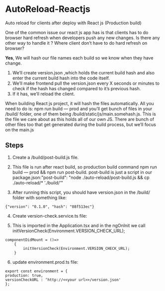 # AutoReload-Reactjs
Auto reload for clients after deploy with React js (Production build)


One of the common issue our react js app has is that clients has to do browser hard refresh when developers push any new changes. Is there any other way to handle it ? Where client don’t have to do hard refresh on browser?

<strong>Yes</strong>, We will hash our file names each build so we know when they have change.

1) We’ll create version.json ,which holds the current build hash and also enter the current build hash into the code itself.
2) We’ll make frontend pull the version.json every X seconds or minutes to check if the hash has changed compared to it’s previous hash.
3) If it has, we’ll reload the client.


When building React js project, it will hash the files automatically. All you need to do is: npm run build — prod and you’ll get bunch of files in your /build/ folder, one of them being /build/static/js/main.somehash.js. This is the file we care about as this holds all of our own JS. There are bunch of other files too that get generated during the build process, but we’ll focus on the main.js


## Steps 

1) Create a /build/post-build.js file.

2) This file is run after react build, so production build command npm run build — prod && npm run post-build. post-build is just a script in our package.json:"post-build": "node ./auto-reload/post-build.js && cp ./auto-reload/* './build/'"

3) After running this script, you should have version.json in the /build/ folder with something like:

````
{"version": "0.1.0", "hash": "08f513ec"}
````

4) Create version-check.service.ts file:

5) This is imported in the Application.tsx and in the ngOnInit we call initVersionCheck(Environment.VERSION_CHECK_URL);

````
componentDidMount = ()=>
    {
        initVersionCheck(Environment.VERSION_CHECK_URL);
    }
````

6) update environment.prod.ts file:

````
export const environment = {
production: true,
versionCheckURL : ‘http://<<your url>>/version.json'
};

````
